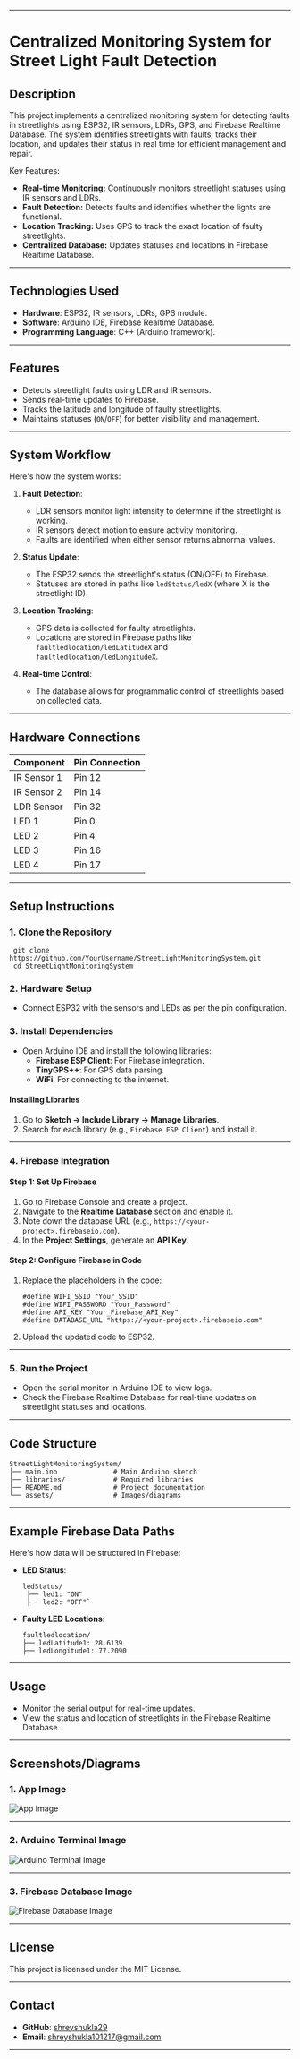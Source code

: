 
* * * * *

**Centralized Monitoring System for Street Light Fault Detection**
==================================================================

**Description**
---------------

This project implements a centralized monitoring system for detecting faults in streetlights using ESP32, IR sensors, LDRs, GPS, and Firebase Realtime Database. The system identifies streetlights with faults, tracks their location, and updates their status in real time for efficient management and repair.

Key Features:

-   **Real-time Monitoring:** Continuously monitors streetlight statuses using IR sensors and LDRs.
-   **Fault Detection:** Detects faults and identifies whether the lights are functional.
-   **Location Tracking:** Uses GPS to track the exact location of faulty streetlights.
-   **Centralized Database:** Updates statuses and locations in Firebase Realtime Database.

* * * * *

**Technologies Used**
---------------------

-   **Hardware**: ESP32, IR sensors, LDRs, GPS module.
-   **Software**: Arduino IDE, Firebase Realtime Database.
-   **Programming Language**: C++ (Arduino framework).

* * * * *

**Features**
------------

-   Detects streetlight faults using LDR and IR sensors.
-   Sends real-time updates to Firebase.
-   Tracks the latitude and longitude of faulty streetlights.
-   Maintains statuses (`ON`/`OFF`) for better visibility and management.

* * * * *

**System Workflow**
-------------------

Here's how the system works:

1.  **Fault Detection**:

    -   LDR sensors monitor light intensity to determine if the streetlight is working.
    -   IR sensors detect motion to ensure activity monitoring.
    -   Faults are identified when either sensor returns abnormal values.
2.  **Status Update**:

    -   The ESP32 sends the streetlight's status (ON/OFF) to Firebase.
    -   Statuses are stored in paths like `ledStatus/ledX` (where X is the streetlight ID).
3.  **Location Tracking**:

    -   GPS data is collected for faulty streetlights.
    -   Locations are stored in Firebase paths like `faultledlocation/ledLatitudeX` and `faultledlocation/ledLongitudeX`.
4.  **Real-time Control**:

    -   The database allows for programmatic control of streetlights based on collected data.

* * * * *

**Hardware Connections**
------------------------

| **Component** | **Pin Connection** |
| --- | --- |
| IR Sensor 1 | Pin 12 |
| IR Sensor 2 | Pin 14 |
| LDR Sensor | Pin 32 |
| LED 1 | Pin 0 |
| LED 2 | Pin 4 |
| LED 3 | Pin 16 |
| LED 4 | Pin 17 |

* * * * *

**Setup Instructions**
----------------------

### **1\. Clone the Repository**

    
     git clone https://github.com/YourUsername/StreetLightMonitoringSystem.git
     cd StreetLightMonitoringSystem

### **2\. Hardware Setup**

-   Connect ESP32 with the sensors and LEDs as per the pin configuration.

### **3\. Install Dependencies**

-   Open Arduino IDE and install the following libraries:
    -   **Firebase ESP Client**: For Firebase integration.
    -   **TinyGPS++**: For GPS data parsing.
    -   **WiFi**: For connecting to the internet.

#### Installing Libraries

1.  Go to **Sketch → Include Library → Manage Libraries**.
2.  Search for each library (e.g., `Firebase ESP Client`) and install it.

* * * * *

### **4\. Firebase Integration**

#### **Step 1: Set Up Firebase**

1.  Go to Firebase Console and create a project.
2.  Navigate to the **Realtime Database** section and enable it.
3.  Note down the database URL (e.g., `https://<your-project>.firebaseio.com`).
4.  In the **Project Settings**, generate an **API Key**.

#### **Step 2: Configure Firebase in Code**

1.  Replace the placeholders in the code:

        #define WIFI_SSID "Your_SSID"
        #define WIFI_PASSWORD "Your_Password"
        #define API_KEY "Your_Firebase_API_Key"
        #define DATABASE_URL "https://<your-project>.firebaseio.com"

2.  Upload the updated code to ESP32.

* * * * *

### **5\. Run the Project**

-   Open the serial monitor in Arduino IDE to view logs.
-   Check the Firebase Realtime Database for real-time updates on streetlight statuses and locations.

* * * * *

**Code Structure**
------------------


    StreetLightMonitoringSystem/
    ├── main.ino              # Main Arduino sketch
    ├── libraries/            # Required libraries
    ├── README.md             # Project documentation
    └── assets/               # Images/diagrams 

* * * * *

**Example Firebase Data Paths**
-------------------------------

Here's how data will be structured in Firebase:

-   **LED Status**:

        ledStatus/
         ├── led1: "ON"
         ├── led2: "OFF"`

-   **Faulty LED Locations**:


        faultledlocation/
        ├── ledLatitude1: 28.6139
        ├── ledLongitude1: 77.2090

* * * * *


**Usage**
---------

-   Monitor the serial output for real-time updates.
-   View the status and location of streetlights in the Firebase Realtime Database.

* * * * *

**Screenshots/Diagrams**
------------------------

### **1\. App Image**

![App Image](https://github.com/user-attachments/assets/d3dff2d2-9b3d-4dcd-9c25-a0bee0c8e9ee)

* * * * *

### **2\. Arduino Terminal Image**

![Arduino Terminal Image](https://github.com/user-attachments/assets/d591b5b2-79b0-4f0a-837f-29bf4b6ff2da)

* * * * *

### **3\. Firebase Database Image**

![Firebase Database Image](https://github.com/user-attachments/assets/6833e50a-c4cd-4a06-bfbe-af3dd0f3b499)

------------------------

**License**
-----------

This project is licensed under the MIT License.

* * * * *

**Contact**
-----------

-   **GitHub**: [shreyshukla29](https://github.com/shreyshukla29)
-   **Email**: shreyshukla101217@gmail.com

* * * * *
